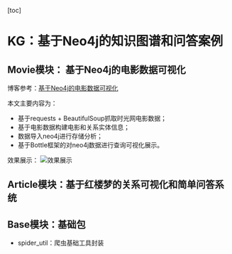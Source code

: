 [toc]
# KG：基于Neo4j的知识图谱和问答案例

## Movie模块： 基于Neo4j的电影数据可视化
博客参考：[基于Neo4j的电影数据可视化](https://bubblewu.github.io/ckbarwdyc0000z5yd8tl0cjqn/)

本文主要内容为：
- 基于requests + BeautifulSoup抓取时光网电影数据；
- 基于电影数据构建电影和关系实体信息；
- 数据导入neo4j进行存储分析；
- 基于Bottle框架的对neo4j数据进行查询可视化展示。

效果展示：
![效果展示](https://cdn.jsdelivr.net/gh/bubblewu/cdn/images/neo4j/web-demo.png)

## Article模块：基于红楼梦的关系可视化和简单问答系统



## Base模块：基础包
- spider_util：爬虫基础工具封装
